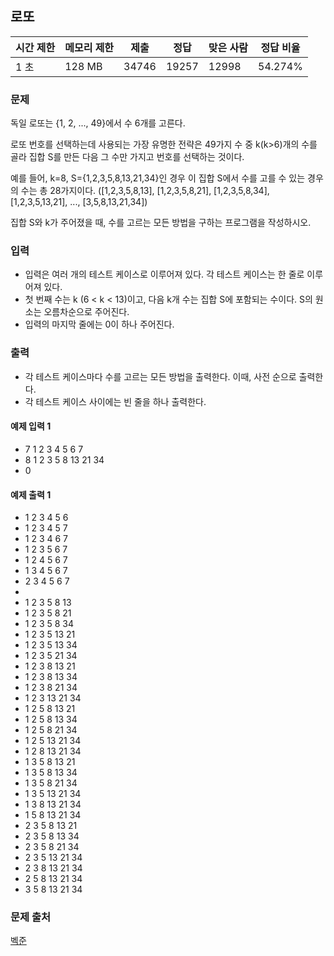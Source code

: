 ## 로또
 
|시간 제한|	메모리 제한|	제출|	정답|	맞은 사람|	정답 비율|
|---|---|---|---|---|---|
|1 초|	128 MB|	34746|	19257|	12998|	54.274%|

### 문제
독일 로또는 {1, 2, ..., 49}에서 수 6개를 고른다.

로또 번호를 선택하는데 사용되는 가장 유명한 전략은 49가지 수 중 k(k>6)개의 수를 골라 집합 S를 만든 다음 그 수만 가지고 번호를 선택하는 것이다.

예를 들어, k=8, S={1,2,3,5,8,13,21,34}인 경우 이 집합 S에서 수를 고를 수 있는 경우의 수는 총 28가지이다. ([1,2,3,5,8,13], [1,2,3,5,8,21], [1,2,3,5,8,34], [1,2,3,5,13,21], ..., [3,5,8,13,21,34])

집합 S와 k가 주어졌을 때, 수를 고르는 모든 방법을 구하는 프로그램을 작성하시오.

### 입력
- 입력은 여러 개의 테스트 케이스로 이루어져 있다. 각 테스트 케이스는 한 줄로 이루어져 있다. 
- 첫 번째 수는 k (6 < k < 13)이고, 다음 k개 수는 집합 S에 포함되는 수이다. S의 원소는 오름차순으로 주어진다.
- 입력의 마지막 줄에는 0이 하나 주어진다. 

### 출력
- 각 테스트 케이스마다 수를 고르는 모든 방법을 출력한다. 이때, 사전 순으로 출력한다.
- 각 테스트 케이스 사이에는 빈 줄을 하나 출력한다.

#### 예제 입력 1 
- 7 1 2 3 4 5 6 7
- 8 1 2 3 5 8 13 21 34
- 0

#### 예제 출력 1 
- 1 2 3 4 5 6
- 1 2 3 4 5 7
- 1 2 3 4 6 7
- 1 2 3 5 6 7
- 1 2 4 5 6 7
- 1 3 4 5 6 7
- 2 3 4 5 6 7
- 
- 1 2 3 5 8 13
- 1 2 3 5 8 21
- 1 2 3 5 8 34
- 1 2 3 5 13 21
- 1 2 3 5 13 34
- 1 2 3 5 21 34
- 1 2 3 8 13 21
- 1 2 3 8 13 34
- 1 2 3 8 21 34
- 1 2 3 13 21 34
- 1 2 5 8 13 21
- 1 2 5 8 13 34
- 1 2 5 8 21 34
- 1 2 5 13 21 34
- 1 2 8 13 21 34
- 1 3 5 8 13 21
- 1 3 5 8 13 34
- 1 3 5 8 21 34
- 1 3 5 13 21 34
- 1 3 8 13 21 34
- 1 5 8 13 21 34
- 2 3 5 8 13 21
- 2 3 5 8 13 34
- 2 3 5 8 21 34
- 2 3 5 13 21 34
- 2 3 8 13 21 34
- 2 5 8 13 21 34
- 3 5 8 13 21 34

### 문제 출처
[벡준](https://www.acmicpc.net/problem/6603)